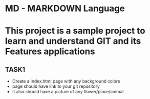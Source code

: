 # MD - MARKDOWN Language

# This project is a sample project to learn and understand GIT and its Features applications

## TASK1
- Create a index.html page with any background colors
- page should have link to your git repository 
- it also should have a picture of any flower/place/animal 
